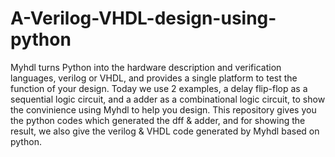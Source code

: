 # A-Verilog-VHDL-design-using-python

Myhdl turns Python into the hardware description and verification languages, verilog or VHDL, and provides a single platform to test the function of your design. Today we use 2 examples, a delay flip-flop as a sequential logic circuit, and a adder as a combinational logic circuit, to show the convinience using Myhdl to help you design.
This repository gives you the python codes which generated the dff & adder, and for showing the result, we also give the verilog & VHDL code generated by Myhdl based on python.
